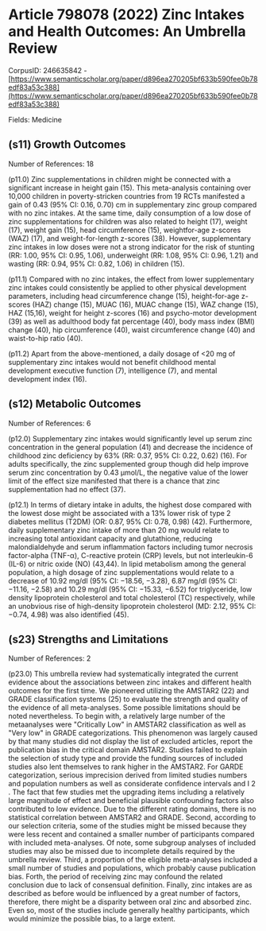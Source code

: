 # Article 798078 (2022) Zinc Intakes and Health Outcomes: An Umbrella Review

CorpusID: 246635842 - [https://www.semanticscholar.org/paper/d896ea270205bf633b590fee0b78edf83a53c388](https://www.semanticscholar.org/paper/d896ea270205bf633b590fee0b78edf83a53c388)

Fields: Medicine

## (s11) Growth Outcomes
Number of References: 18

(p11.0) Zinc supplementations in children might be connected with a significant increase in height gain (15). This meta-analysis containing over 10,000 children in poverty-stricken countries from 19 RCTs manifested a gain of 0.43 (95% CI: 0.16, 0.70) cm in supplementary zinc group compared with no zinc intakes. At the same time, daily consumption of a low dose of zinc supplementations for children was also related to height (17), weight (17), weight gain (15), head circumference (15), weightfor-age z-scores (WAZ) (17), and weight-for-length z-scores (38). However, supplementary zinc intakes in low doses were not a strong indicator for the risk of stunting (RR: 1.00, 95% CI: 0.95, 1.06), underweight (RR: 1.08, 95% CI: 0.96, 1.21) and wasting (RR: 0.94, 95% CI: 0.82, 1.06) in children (15).

(p11.1) Compared with no zinc intakes, the effect from lower supplementary zinc intakes could consistently be applied to other physical development parameters, including head circumference change (15), height-for-age z-scores (HAZ) change (15), MUAC (16), MUAC change (15), WAZ change (15), HAZ (15,16), weight for height z-scores (16) and psycho-motor development (39) as well as adulthood body fat percentage (40), body mass index (BMI) change (40), hip circumference (40), waist circumference change (40) and waist-to-hip ratio (40).

(p11.2) Apart from the above-mentioned, a daily dosage of <20 mg of supplementary zinc intakes would not benefit childhood mental development executive function (7), intelligence (7), and mental development index (16).
## (s12) Metabolic Outcomes
Number of References: 6

(p12.0) Supplementary zinc intakes would significantly level up serum zinc concentration in the general population (41) and decrease the incidence of childhood zinc deficiency by 63% (RR: 0.37, 95% CI: 0.22, 0.62) (16). For adults specifically, the zinc supplemented group though did help improve serum zinc concentration by 0.43 µmol/L, the negative value of the lower limit of the effect size manifested that there is a chance that zinc supplementation had no effect (37).

(p12.1) In terms of dietary intake in adults, the highest dose compared with the lowest dose might be associated with a 13% lower risk of type 2 diabetes mellitus (T2DM) (OR: 0.87, 95% CI: 0.78, 0.98) (42). Furthermore, daily supplementary zinc intake of more than 20 mg would relate to increasing total antioxidant capacity and glutathione, reducing malondialdehyde and serum inflammation factors including tumor necrosis factor-alpha (TNF-α), C-reactive protein (CRP) levels, but not interleukin-6 (IL-6) or nitric oxide (NO) (43,44). In lipid metabolism among the general population, a high dosage of zinc supplementations would relate to a decrease of 10.92 mg/dl (95% CI: −18.56, −3.28), 6.87 mg/dl (95% CI: −11.16, −2.58) and 10.29 mg/dl (95% CI: −15.33, −6.52) for triglyceride, low density lipoprotein cholesterol and total cholesterol (TC) respectively, while an unobvious rise of high-density lipoprotein cholesterol (MD: 2.12, 95% CI: −0.74, 4.98) was also identified (45).
## (s23) Strengths and Limitations
Number of References: 2

(p23.0) This umbrella review had systematically integrated the current evidence about the associations between zinc intakes and different health outcomes for the first time. We pioneered utilizing the AMSTAR2 (22) and GRADE classification systems (25) to evaluate the strength and quality of the evidence of all meta-analyses. Some possible limitations should be noted nevertheless. To begin with, a relatively large number of the metaanalyses were "Critically Low" in AMSTAR2 classification as well as "Very low" in GRADE categorizations. This phenomenon was largely caused by that many studies did not display the list of excluded articles, report the publication bias in the critical domain AMSTAR2. Studies failed to explain the selection of study type and provide the funding sources of included studies also lent themselves to rank higher in the AMSTAR2. For GARDE categorization, serious imprecision derived from limited studies numbers and population numbers as well as considerate confidence intervals and I 2 . The fact that few studies met the upgrading items including a relatively large magnitude of effect and beneficial plausible confounding factors also contributed to low evidence. Due to the different rating domains, there is no statistical correlation between AMSTAR2 and GRADE. Second, according to our selection criteria, some of the studies might be missed because they were less recent and contained a smaller number of participants compared with included meta-analyses. Of note, some subgroup analyses of included studies may also be missed due to incomplete details required by the umbrella review. Third, a proportion of the eligible meta-analyses included a small number of studies and populations, which probably cause publication bias. Forth, the period of receiving zinc may confound the related conclusion due to lack of consensual definition. Finally, zinc intakes are as described as before would be influenced by a great number of factors, therefore, there might be a disparity between oral zinc and absorbed zinc. Even so, most of the studies include generally healthy participants, which would minimize the possible bias, to a large extent.
